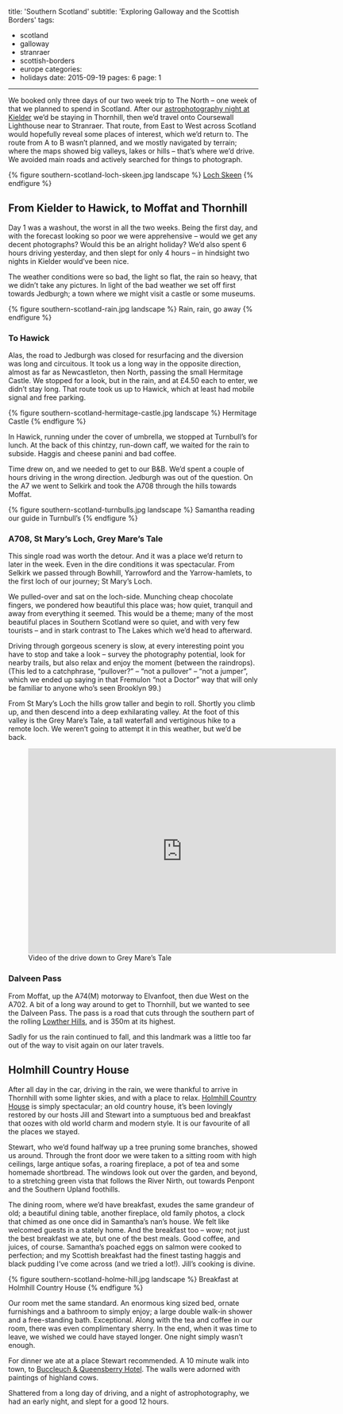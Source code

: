 title: 'Southern Scotland'
subtitle: 'Exploring Galloway and the Scottish Borders'
tags:
  - scotland
  - galloway
  - stranraer
  - scottish-borders
  - europe
categories:
  - holidays
date: 2015-09-19
pages: 6
page: 1
---

We booked only three days of our two week trip to The North – one week of that we planned to spend in Scotland. After our [astrophotography night at Kielder](/2015/09/kielder-northumberland/2/) we’d be staying in Thornhill, then we’d travel onto Coursewall Lighthouse near to Stranraer. That route, from East to West across Scotland would hopefully reveal some places of interest, which we’d return to. The route from A to B wasn’t planned, and we mostly navigated by terrain; where the maps showed big valleys, lakes or hills – that’s where we’d drive. We avoided main roads and actively searched for things to photograph.

{% figure southern-scotland-loch-skeen.jpg landscape %}
[Loch Skeen](https://paulhayes.photography/2015-09/loch-skeen/)
{% endfigure %}

## From Kielder to Hawick, to Moffat and Thornhill

Day 1 was a washout, the worst in all the two weeks. Being the first day, and with the forecast looking so poor we were apprehensive – would we get any decent photographs? Would this be an alright holiday? We’d also spent 6 hours driving yesterday, and then slept for only 4 hours – in hindsight two nights in Kielder would’ve been nice.

The weather conditions were so bad, the light so flat, the rain so heavy, that we didn’t take any pictures. In light of the bad weather we set off first towards Jedburgh; a town where we might visit a castle or some museums.

{% figure southern-scotland-rain.jpg landscape %}
Rain, rain, go away
{% endfigure %}

### To Hawick

Alas, the road to Jedburgh was closed for resurfacing and the diversion was long and circuitous. It took us a long way in the opposite direction, almost as far as Newcastleton, then North, passing the small Hermitage Castle. We stopped for a look, but in the rain, and at £4.50 each to enter, we didn’t stay long. That route took us up to Hawick, which at least had mobile signal and free parking.

{% figure southern-scotland-hermitage-castle.jpg landscape %}
Hermitage Castle
{% endfigure %}

In Hawick, running under the cover of umbrella, we stopped at Turnbull’s for lunch. At the back of this chintzy, run-down caff, we waited for the rain to subside. Haggis and cheese panini and bad coffee.

Time drew on, and we needed to get to our B&B. We’d spent a couple of hours driving in the wrong direction. Jedburgh was out of the question. On the A7 we went to Selkirk and took the A708 through the hills towards Moffat.

{% figure southern-scotland-turnbulls.jpg landscape %}
Samantha reading our guide in Turnbull’s
{% endfigure %}

### A708, St Mary’s Loch, Grey Mare’s Tale

This single road was worth the detour. And it was a place we’d return to later in the week. Even in the dire conditions it was spectacular. From Selkirk we passed through Bowhill, Yarrowford and the Yarrow-hamlets, to the first loch of our journey; St Mary’s Loch.

We pulled-over and sat on the loch-side. Munching cheap chocolate fingers, we pondered how beautiful this place was; how quiet, tranquil and away from everything it seemed. This would be a theme; many of the most beautiful places in Southern Scotland were so quiet, and with very few tourists – and in stark contrast to The Lakes which we’d head to afterward.

Driving through gorgeous scenery is slow, at every interesting point you have to stop and take a look – survey the photography potential, look for nearby trails, but also relax and enjoy the moment (between the raindrops). (This led to a catchphrase, “pullover?” – “not a pullover” – “not a jumper”, which we ended up saying in that Fremulon “not a Doctor” way that will only be familiar to anyone who’s seen Brooklyn 99.)

From St Mary’s Loch the hills grow taller and begin to roll. Shortly you climb up, and then descend into a deep exhilarating valley. At the foot of this valley is the Grey Mare’s Tale, a tall waterfall and vertiginous hike to a remote loch. We weren’t going to attempt it in this weather, but we’d be back.

<figure class="generated-figure generated-figure--retina generated-figure--620 generated-figure--video"><div class="video-wrapper"><iframe class="vimeo" src="https://player.vimeo.com/video/153598754" width="620" height="413" frameborder="0"></iframe></div><figcaption class="generated-figure-caption">Video of the drive down to Grey Mare’s Tale</figcaption></figure>

### Dalveen Pass

From Moffat, up the A74(M) motorway to Elvanfoot, then due West on the A702. A bit of a long way around to get to Thornhill, but we wanted to see the Dalveen Pass. The pass is a road that cuts through the southern part of the rolling [Lowther Hills](https://en.wikipedia.org/wiki/Lowther_Hills), and is 350m at its highest.

Sadly for us the rain continued to fall, and this landmark was a little too far out of the way to visit again on our later travels.

## Holmhill Country House

After all day in the car, driving in the rain, we were thankful to arrive in Thornhill with some lighter skies, and with a place to relax. [Holmhill Country House](http://www.holmhillthornhill.co.uk/) is simply spectacular; an old country house, it’s been lovingly restored by our hosts Jill and Stewart into a sumptuous bed and breakfast that oozes with old world charm and modern style. It is our favourite of all the places we stayed.

Stewart, who we’d found halfway up a tree pruning some branches, showed us around. Through the front door we were taken to a sitting room with high ceilings, large antique sofas, a roaring fireplace, a pot of tea and some homemade shortbread. The windows look out over the garden, and beyond, to a stretching green vista that follows the River Nirth, out towards Penpont and the Southern Upland foothills.

The dining room, where we’d have breakfast, exudes the same grandeur of old; a beautiful dining table, another fireplace, old family photos, a clock that chimed as one once did in Samantha’s nan’s house. We felt like welcomed guests in a stately home. And the breakfast too – wow;  not just the best breakfast we ate, but one of the best meals. Good coffee, and juices, of course. Samantha’s poached eggs on salmon were cooked to perfection; and my Scottish breakfast had the finest tasting haggis and black pudding I’ve come across (and we tried a lot!). Jill’s cooking is divine.

{% figure southern-scotland-holme-hill.jpg landscape %}
Breakfast at Holmhill Country House
{% endfigure %}

Our room met the same standard. An enormous king sized bed, ornate furnishings and a bathroom to simply enjoy; a large double walk-in shower and a free-standing bath. Exceptional. Along with the tea and coffee in our room, there was even complimentary sherry. In the end, when it was time to leave, we wished we could have stayed longer. One night simply wasn’t enough.

For dinner we ate at a place Stewart recommended. A 10 minute walk into town, to [Buccleuch & Queensberry Hotel](http://www.bqahotel.com/). The walls were adorned with paintings of highland cows.

Shattered from a long day of driving, and a night of astrophotography, we had an early night, and slept for a good 12 hours.
